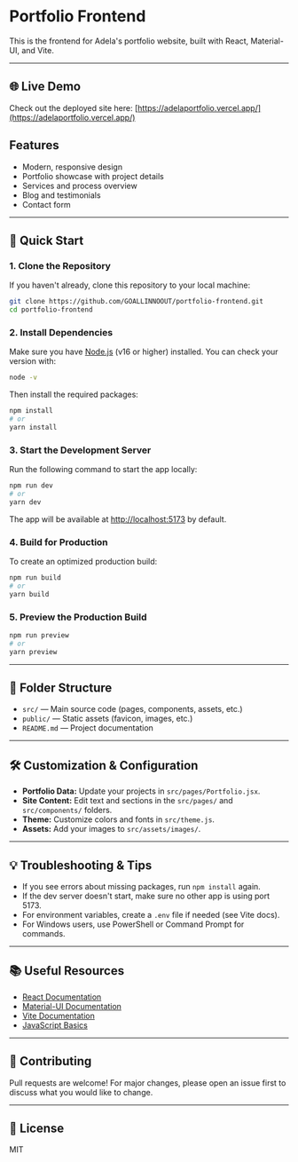 
# Portfolio Frontend

This is the frontend for Adela's portfolio website, built with React, Material-UI, and Vite.

---

## 🌐 Live Demo

Check out the deployed site here: [https://adelaportfolio.vercel.app/](https://adelaportfolio.vercel.app/)

## Features
- Modern, responsive design
- Portfolio showcase with project details
- Services and process overview
- Blog and testimonials
- Contact form

---

## 🚀 Quick Start

### 1. Clone the Repository

If you haven't already, clone this repository to your local machine:

```bash
git clone https://github.com/GOALLINNOOUT/portfolio-frontend.git
cd portfolio-frontend
```

### 2. Install Dependencies

Make sure you have [Node.js](https://nodejs.org/) (v16 or higher) installed. You can check your version with:

```bash
node -v
```

Then install the required packages:

```bash
npm install
# or
yarn install
```

### 3. Start the Development Server

Run the following command to start the app locally:

```bash
npm run dev
# or
yarn dev
```

The app will be available at [http://localhost:5173](http://localhost:5173) by default.

### 4. Build for Production

To create an optimized production build:

```bash
npm run build
# or
yarn build
```

### 5. Preview the Production Build

```bash
npm run preview
# or
yarn preview
```

---

## 📁 Folder Structure

- `src/` — Main source code (pages, components, assets, etc.)
- `public/` — Static assets (favicon, images, etc.)
- `README.md` — Project documentation

---

## 🛠️ Customization & Configuration

- **Portfolio Data:** Update your projects in `src/pages/Portfolio.jsx`.
- **Site Content:** Edit text and sections in the `src/pages/` and `src/components/` folders.
- **Theme:** Customize colors and fonts in `src/theme.js`.
- **Assets:** Add your images to `src/assets/images/`.

---

## 💡 Troubleshooting & Tips

- If you see errors about missing packages, run `npm install` again.
- If the dev server doesn't start, make sure no other app is using port 5173.
- For environment variables, create a `.env` file if needed (see Vite docs).
- For Windows users, use PowerShell or Command Prompt for commands.

---

## 📚 Useful Resources

- [React Documentation](https://react.dev/)
- [Material-UI Documentation](https://mui.com/)
- [Vite Documentation](https://vitejs.dev/)
- [JavaScript Basics](https://developer.mozilla.org/en-US/docs/Web/JavaScript/Guide)

---

## 🤝 Contributing

Pull requests are welcome! For major changes, please open an issue first to discuss what you would like to change.

---

## 📄 License

MIT
